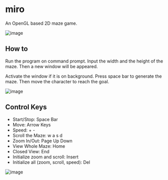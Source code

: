 miro
====
An OpenGL based 2D maze game.

![image](http://i1138.photobucket.com/albums/n532/pidiom/miro.png)

## How to ##
Run the program on command prompt. Input the width and the height of the maze. Then a new window will be appeared.

Activate the window if it is on background. Press space bar to generate the maze. Then move the character to reach the goal.

![image](http://i1138.photobucket.com/albums/n532/pidiom/mirofull.png)

## Control Keys ##
*	Start/Stop: Space Bar
*	Move: Arrow Keys
*	Speed: + -
*	Scroll the Maze: w a s d
*	Zoom In/Out: Page Up Down
*	View Whole Maze: Home
*	Closed View: End
*	Initialize zoom and scroll: Insert
*	Initialize all (zoom, scroll, speed): Del

![image](http://i1138.photobucket.com/albums/n532/pidiom/reachthegoal.png)
